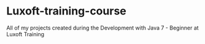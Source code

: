 # Luxoft-training-course
All of my projects created during the Development with Java 7 - Beginner at Luxoft Training
